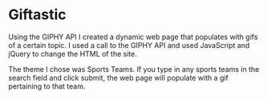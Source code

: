 # Giftastic

Using the GIPHY API I created a dynamic web page that populates with gifs of a certain topic. I used a call to the GIPHY API and used JavaScript and jQuery to change the HTML of the site.

The theme I chose was Sports Teams. If you type in any sports teams in the search field and click submit, the web page will populate with a gif pertaining to that team. 
